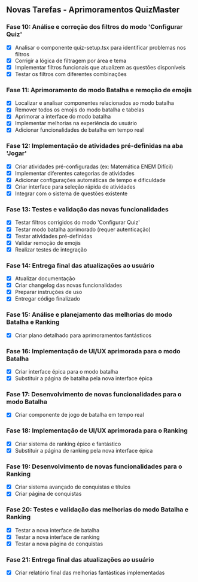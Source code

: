 ## Novas Tarefas - Aprimoramentos QuizMaster

### Fase 10: Análise e correção dos filtros do modo 'Configurar Quiz'
- [x] Analisar o componente quiz-setup.tsx para identificar problemas nos filtros
- [x] Corrigir a lógica de filtragem por área e tema
- [x] Implementar filtros funcionais que atualizem as questões disponíveis
- [x] Testar os filtros com diferentes combinações

### Fase 11: Aprimoramento do modo Batalha e remoção de emojis
- [x] Localizar e analisar componentes relacionados ao modo batalha
- [x] Remover todos os emojis do modo batalha e tabelas
- [x] Aprimorar a interface do modo batalha
- [x] Implementar melhorias na experiência do usuário
- [x] Adicionar funcionalidades de batalha em tempo real

### Fase 12: Implementação de atividades pré-definidas na aba 'Jogar'
- [x] Criar atividades pré-configuradas (ex: Matemática ENEM Difícil)
- [x] Implementar diferentes categorias de atividades
- [x] Adicionar configurações automáticas de tempo e dificuldade
- [x] Criar interface para seleção rápida de atividades
- [x] Integrar com o sistema de questões existente

### Fase 13: Testes e validação das novas funcionalidades
- [x] Testar filtros corrigidos do modo 'Configurar Quiz'
- [x] Testar modo batalha aprimorado (requer autenticação)
- [x] Testar atividades pré-definidas
- [x] Validar remoção de emojis
- [x] Realizar testes de integração

### Fase 14: Entrega final das atualizações ao usuário
- [x] Atualizar documentação
- [x] Criar changelog das novas funcionalidades
- [x] Preparar instruções de uso
- [x] Entregar código finalizado

### Fase 15: Análise e planejamento das melhorias do modo Batalha e Ranking
- [x] Criar plano detalhado para aprimoramentos fantásticos

### Fase 16: Implementação de UI/UX aprimorada para o modo Batalha
- [x] Criar interface épica para o modo batalha
- [x] Substituir a página de batalha pela nova interface épica

### Fase 17: Desenvolvimento de novas funcionalidades para o modo Batalha
- [x] Criar componente de jogo de batalha em tempo real

### Fase 18: Implementação de UI/UX aprimorada para o Ranking
- [x] Criar sistema de ranking épico e fantástico
- [x] Substituir a página de ranking pela nova interface épica

### Fase 19: Desenvolvimento de novas funcionalidades para o Ranking
- [x] Criar sistema avançado de conquistas e títulos
- [x] Criar página de conquistas

### Fase 20: Testes e validação das melhorias do modo Batalha e Ranking
- [x] Testar a nova interface de batalha
- [x] Testar a nova interface de ranking
- [x] Testar a nova página de conquistas

### Fase 21: Entrega final das atualizações ao usuário
- [x] Criar relatório final das melhorias fantásticas implementadas


